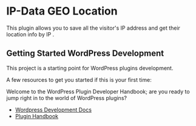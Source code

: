 # IP-Data GEO Location

This plugin allows you to save all the visitor's IP address and get their location info by IP .

## Getting Started WordPress Development

This project is a starting point for WordPress plugins development.

A few resources to get you started if this is your first time:

Welcome to the WordPress Plugin Developer Handbook; are you ready to jump right in to the world of WordPress plugins?

- [Wordpress Development Docs](https://developer.wordpress.org/)
- [Plugin Handbook](https://developer.wordpress.org/plugins/)


 

